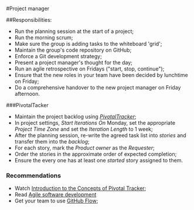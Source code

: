 #Project manager

##Responsibilities:

* Run the planning session at the start of a project;
* Run the morning scrum;
* Make sure the group is adding tasks to the whiteboard 'grid';
* Maintain the group's code repository on GitHub;
* Enforce a Git development strategy;
* Present a project manager's thought for the day;
* Run an agile retrospective on Fridays ("start, stop, continue");
* Ensure that the new roles in your team have been decided by lunchtime on Friday;
* Do a comprehensive handover to the new project manager on Friday afternoon.

###PivotalTacker

* Maintain the project backlog using [*PivotalTracker*](http://www.pivotaltracker.com/);
* In project settings, *Start Iterations On* Monday, set the appropriate *Project Time Zone* and set the *Iteration Length* to 1 week;
* After the planning session, re-write the agreed task list into *stories* and transfer them into the *backlog*;  
* For each story, mark the *Product owner* as the *Requester*;
* Order the stories in the approximate order of expected completion;
* Ensure the every one has at least one *started* story assigned to them.
 
### Recommendations

* Watch [Introduction to the Concepts of Pivotal Tracker](http://youtu.be/bzCZysm5lG8);
* Read [Agile software development](http://en.wikipedia.org/wiki/Agile_software_development)
* Get your team to use [GitHub Flow](http://scottchacon.com/2011/08/31/github-flow.html);

